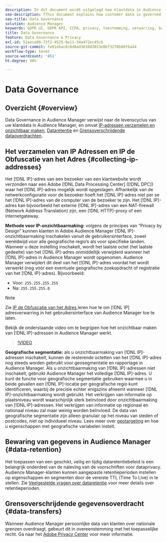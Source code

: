 ```yaml
---
description: In dit document wordt uitgelegd hoe klantdata in Audience Manager worden beheerd.
seo-description: TThis document explains how customer data is governed in Audience Manager.
seo-title: Data Governance
solution: Audience Manager
keywords: GDPR UI, GDPR API, CCPA, privacy, toestemming, verwarring, bestuur
title: Data Governance
feature: Data Governance & Privacy
exl-id: 52aeca00-73f2-4525-9e11-34a472ec45c6
source-git-commit: fe01ebac8c0d0ad3630d3853e0bf32f0b00f6a44
workflow-type: tm+mt
source-wordcount: '451'
ht-degree: 90%

---
```


# Data Governance

## Overzicht {#overview}

Data Governance in Audience Manager verwijst naar de levenscyclus van uw klantdata in Audience Manager, en omvat [IP-adressen verzamelen en onzichtbaar maken](data-governance.md#collecting-ip-addresses), [Dataretentie](data-governance.md#data-retention) en [Grensoverschrijdende dataoverdrachten](data-governance.md#data-transfers).

## Het verzamelen van IP Adressen en IP de Obfuscatie van het Adres {#collecting-ip-addresses}

Het [!DNL IP]-adres van een bezoeker van een klantwebsite wordt verzonden naar een Adobe [!DNL Data Processing Center] ([!DNL DPC]) waar het [!DNL IP]-adres mogelijk wordt opgeslagen. Afhankelijk van de netwerkconfiguratie voor de bezoeker hoeft het [!DNL IP]-adres niet per se het [!DNL IP]-adres van de computer van de bezoeker te zijn. Het [!DNL IP]-adres kan bijvoorbeeld het externe [!DNL IP]-adres van een NAT-firewall (Network Address Translation) zijn, een [!DNL HTTP]-proxy of een internetgateway.

**Methode voor IP-onzichtbaarmaking:** volgens de principes van “Privacy by Design” kunnen klanten in Adobe Audience Manager [!DNL IP]-onzichtbaarmaking inschakelen vanuit de gebruikersinterface, zowel wereldwijd voor alle geografische regio’s als voor specifieke landen. Wanneer u deze instelling inschakelt, wordt het laatste octet (het laatste gedeelte) van het [!DNL IP]-adres onmiddellijk verwijderd wanneer het [!DNL IP]-adres in Audience Manager wordt opgenomen. Audience Manager verwijdert dit deel van het [!DNL IP]-adres voordat het wordt verwerkt (nog vóór een eventuele geografische zoekopdracht of registratie van het [!DNL IP]-adres). Bijvoorbeeld:

* Voor: `255.255.255.255`
* Na: `255.255.255.0`

>[!NOTE]
>
>Zie [ IP de Obfuscatie van het Adres ](../../features/administration/ip-obfuscation.md) leren hoe te om [!DNL IP] adresverwarring in het gebruikersinterface van Audience Manager toe te laten.

Bekijk de onderstaande video om te begrijpen hoe het onzichtbaar maken van [!DNL IP]-adressen in Audience Manager werkt.

>[!VIDEO](https://video.tv.adobe.com/v/27218/)

**Geografische segmentatie:** als u onzichtbaarmaking van [!DNL IP]-adressen inschakelt, kunnen de resterende octetten van het [!DNL IP]-adres nog steeds worden gebruikt voor geosegmentatie en rapportage in Audience Manager. Als u onzichtbaarmaking van [!DNL IP]-adressen niet inschakelt, gebruikt Audience Manager het volledige [!DNL IP]-adres. U kunt de functie voor geografische segmentatie gebruiken waarmee u in beide gevallen een [!DNL IP]-locatie per geografische regio kunt identificeren, waarbij de precisie echter enigszins afneemt wanneer [!DNL IP]-onzichtbaarmaking wordt gebruikt. Het verkrijgen van informatie op plaatsniveau wordt waarschijnlijk sterk beïnvloed door onzichtbaarmaking van [!DNL IP]-adressen. Het verkrijgen van informatie op regionaal en nationaal niveau zal maar weinig worden beïnvloed. De data van geografische segmentatie zijn alleen granulair op het niveau van steden of postcodes, niet op individueel niveau. Lees meer over [geotargeting](../../features/traits/trait-geotarget-keys.md) en hoe u eigenschappen met geografische variabelen instelt.

## Bewaring van gegevens in Audience Manager {#data-retention}

Het toepassen van een geschikt, veilig en tijdig dataretentiebeleid is een belangrijk onderdeel van de naleving van de voorschriften voor dataprivacy. Audience Manager-klanten kunnen aangepaste retentieperioden instellen op eigenschappen en segmenten door de vereiste TTL (Time To Live) in te stellen. Zie [Veelgestelde vragen over dataretentie](../../faq/faq-privacy.md) voor meer details over retentieperioden.

## Grensoverschrijdende gegevensoverdracht {#data-transfers}

Wanneer Audience Manager persoonlijke data van klanten over nationale grenzen overdraagt, gebeurt dit in overeenstemming met het toepasselijke recht. Ga naar het [Adobe Privacy Center](https://www.adobe.com/nl/privacy/eudatatransfers.html) voor meer informatie.

